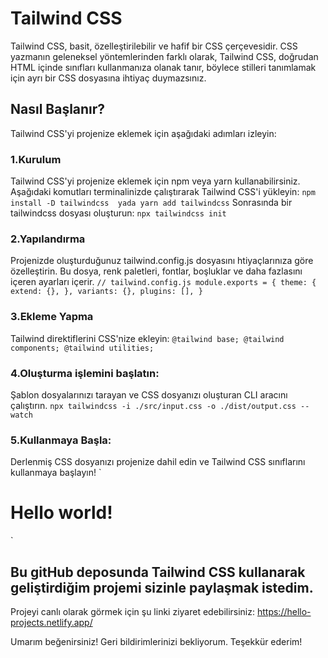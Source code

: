 # Tailwind CSS

Tailwind CSS, basit, özelleştirilebilir ve hafif bir CSS çerçevesidir. CSS yazmanın geleneksel yöntemlerinden farklı olarak, Tailwind CSS, doğrudan HTML içinde sınıfları kullanmanıza olanak tanır, böylece stilleri tanımlamak için ayrı bir CSS dosyasına ihtiyaç duymazsınız.

## Nasıl Başlanır?
Tailwind CSS'yi projenize eklemek için aşağıdaki adımları izleyin:
### 1.Kurulum
Tailwind CSS'yi projenize eklemek için npm veya yarn kullanabilirsiniz. Aşağıdaki komutları terminalinizde çalıştırarak Tailwind CSS'i yükleyin:
 `
 npm install -D tailwindcss 
 yada
 yarn add tailwindcss
 `
 Sonrasında bir tailwindcss dosyası oluşturun:
 `
 npx tailwindcss init
 `
 ### 2.Yapılandırma
 Projenizde oluşturduğunuz tailwind.config.js dosyasını htiyaçlarınıza göre özelleştirin. Bu dosya, renk paletleri, fontlar, boşluklar ve daha fazlasını içeren ayarları içerir.
 `
 // tailwind.config.js
module.exports = {
  theme: {
    extend: {},
  },
  variants: {},
  plugins: [],
}
`
### 3.Ekleme Yapma
Tailwind direktiflerini CSS'nize ekleyin:
`
@tailwind base;
@tailwind components;
@tailwind utilities;
`
### 4.Oluşturma işlemini başlatın:
Şablon dosyalarınızı tarayan ve CSS dosyanızı oluşturan CLI aracını çalıştırın.
`
npx tailwindcss -i ./src/input.css -o ./dist/output.css --watch
`

### 5.Kullanmaya Başla:
Derlenmiş CSS dosyanızı projenize dahil edin ve Tailwind CSS sınıflarını kullanmaya başlayın!
`
  <h1 class="text-3xl font-bold underline">
    Hello world!
  </h1>
`

## Bu gitHub deposunda Tailwind CSS kullanarak geliştirdiğim projemi sizinle paylaşmak istedim.

Projeyi canlı olarak görmek için şu linki ziyaret edebilirsiniz: 
https://hello-projects.netlify.app/

Umarım beğenirsiniz! Geri bildirimlerinizi bekliyorum. Teşekkür ederim!


 
